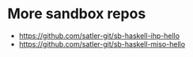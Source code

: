 # More sandbox repos

- https://github.com/satler-git/sb-haskell-ihp-hello
- https://github.com/satler-git/sb-haskell-miso-hello

